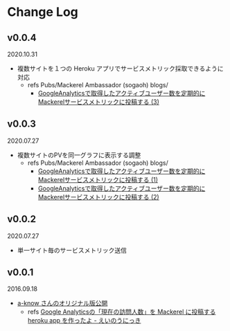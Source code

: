 # Change Log

## v0.0.4
2020.10.31
- 複数サイトを１つの Heroku アプリでサービスメトリック採取できるように対応
    - refs Pubs/Mackerel Ambassador (sogaoh) blogs/
        - [GoogleAnalyticsで取得したアクティブユーザー数を定期的にMackerelサービスメトリックに投稿する (3)](https://esa-pages.io/p/sharing/6641/posts/1079/8c63300b0975e176ab31.html)

## v0.0.3
2020.07.27
- 複数サイトのPVを同一グラフに表示する調整
    - refs Pubs/Mackerel Ambassador (sogaoh) blogs/
        - [GoogleAnalyticsで取得したアクティブユーザー数を定期的にMackerelサービスメトリックに投稿する (1)](https://esa-pages.io/p/sharing/6641/posts/976/ebc3295116a84b02c966.html)
        - [GoogleAnalyticsで取得したアクティブユーザー数を定期的にMackerelサービスメトリックに投稿する (2)](https://esa-pages.io/p/sharing/6641/posts/979/7ba0cdf6e32419970274.html)

## v0.0.2
2020.07.27
- 単一サイト毎のサービスメトリック送信

## v0.0.1
2016.09.18
- [a-know さんのオリジナル版公開](https://github.com/a-know/currentvisitor2mackerel)
    - refs [Google Analyticsの「現在の訪問人数」を Mackerel に投稿する heroku app を作ったよ - えいのうにっき](http://blog.a-know.me/entry/2016/09/19/162242)

